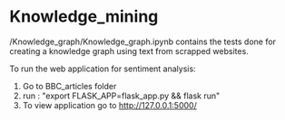 # Knowledge_mining

/Knowledge_graph/Knowledge_graph.ipynb contains the tests done for creating a knowledge graph using text from scrapped websites.

To run the web application for sentiment analysis:
1) Go to BBC_articles folder
2) run : "export FLASK_APP=flask_app.py && flask run"
3) To view application go to http://127.0.0.1:5000/
